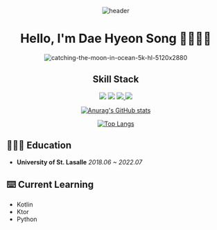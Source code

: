 <div align=center >

![header](https://capsule-render.vercel.app/api?type=waving&text=Hello%20World!&animation=twinkling&color=timeGradient)

 <h1> Hello, I'm Dae Hyeon Song 👋🏻👋🏻 </h1>

 ![catching-the-moon-in-ocean-5k-hl-5120x2880](https://github.com/UkiDelly/UkiDelly/assets/60603701/56a6a1b5-4cd2-46ce-b37a-d79dffed959b)



## Skill Stack 
 <img src="https://img.shields.io/badge/Flutter-02569B?style=for-the-badge&logo=flutter&logoColor=white">
 <img src="https://img.shields.io/badge/Kotlin-7F52FF?style=for-the-badge&logo=kotlin&logoColor=white">
 <a href="https://www.notion.so/daehyeonsong/Delly-Flutter-Junior-Developer-31118ac811214ebea0729bd69f14ce47?pvs=4" >
	 <img src="https://img.shields.io/badge/Notion-000000?style=for-the-badge&logo=notion&logoColor=white">
 </a>
 <img src="https://img.shields.io/badge/Visual Studio Code-007ACC?style=for-the-badge&logo=vscode&logoColor=white">
<br/>

[![Anurag's GitHub stats](https://github-readme-stats.vercel.app/api?username=Ukidelly&hide_title=true&show_icons=true&theme=dracula)](https://github.com/anuraghazra/github-readme-stats)

[![Top Langs](https://github-readme-stats.vercel.app/api/top-langs/?username=Ukidelly&layout=donut)](https://github.com/anuraghazra/github-readme-stats)

</div>

## 👨🏻‍🎓 Education
- **University of St. Lasalle** _2018.06 ~ 2022.07_

## ⌨️ Current Learning
- Kotlin
- Ktor
- Python
